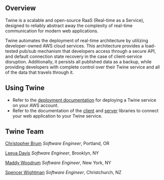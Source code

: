 ## Overview

Twine is a scalable and open-source RaaS (Real-time as a Service), designed to reliably abstract away the complexity of real-time communication for modern web applications.

Twine automates the deployment of real-time architecture by utilizing developer-owned AWS cloud services. This architecture provides a load-tested pub/sub mechanism that developers access through a secure API, and default connection state recovery in the case of client-service disruption. Additionally, it persists all published data as a backup, while providing developers with complete control over their Twine service and all of the data that travels through it.

## Using Twine

- Refer to the [deployment documentation](https://github.com/twine-realtime/deploy) for deploying a Twine service on your AWS account.
- Refer to the documentation of the [client](https://github.com/twine-realtime/client-library) and [server](https://github.com/twine-realtime/server-library) libraries to connect your web application to your Twine service.

## Twine Team

[Christopher Brum](https://cbrum.dev) _Software Engineer_, Portland, OR

[Leeya Davis](https://leeyadavis.dev/) _Software Engineer_, Brooklyn, NY

[Maddy Woodrum](https://maddywoodrum.dev/) _Software Engineer_, New York, NY

[Spencer Wightman](https://spencerwightman.com/) _Software Engineer_, Christchurch, NZ
